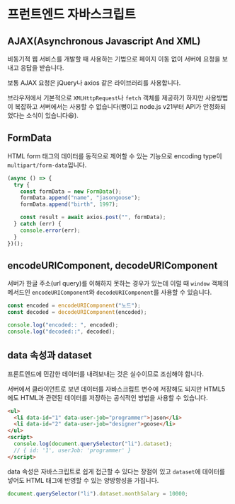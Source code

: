 # 프런트엔드 자바스크립트

## AJAX(Asynchronous Javascript And XML)

비동기적 웹 서비스를 개발할 때 사용하는 기법으로 페이지 이동 없이 서버에 요청을 보내고 응답을 받습니다.

보통 AJAX 요청은 jQuery나 axios 같은 라이브러리를 사용합니다.

브라우저에서 기본적으로 `XMLHttpRequest`나 `fetch` 객체를 제공하기 하지만 사용방법이 복잡하고 서버에서는 사용할 수 없습니다(뻥이고 node.js v21부터 API가 안정화되었다는 소식이 있습니다😆).

## FormData

HTML form 태그의 데이터를 동적으로 제어할 수 있는 기능으로 encoding type이 `multipart/form-data`입니다.

```js
(async () => {
  try {
    const formData = new FormData();
    formData.append("name", "jasongoose");
    formData.append("birth", 1997);

    const result = await axios.post("", formData);
  } catch (err) {
    console.error(err);
  }
})();
```

## encodeURIComponent, decodeURIComponent

서버가 한글 주소(url query)를 이해하지 못하는 경우가 있는데 이럴 때 `window` 객체의 메서드인 `encodeURIComponent`와 `decodeURIComponent`를 사용할 수 있습니다.

```js
const encoded = encodeURIComponent("노드");
const decoded = decodeURIComponent(encoded);

console.log("encoded:: ", encoded);
console.log("decoded::", decoded);
```

## data 속성과 dataset

프론트엔드에 민감한 데이터를 내려보내는 것은 실수이므로 조심해야 합니다.

서버에서 클라이언트로 보낸 데이터를 자바스크립트 변수에 저장해도 되지만 HTML5에도 HTML과 관련된 데이터를 저장하는 공식적인 방법을 사용할 수 있습니다.

```html
<ul>
  <li data-id="1" data-user-job="programmer">jason</li>
  <li data-id="2" data-user-job="designer">goose</li>
</ul>
<script>
  console.log(document.querySelector("li").dataset);
  // { id: '1', userJob: 'programmer' }
</script>
```

data 속성은 자바스크립트로 쉽게 접근할 수 있다는 장점이 있고 `dataset`에 데이터를 넣어도 HTML 태그에 반영할 수 있는 양방향성을 가집니다.

```js
document.querySelector("li").dataset.monthSalary = 10000;
```
